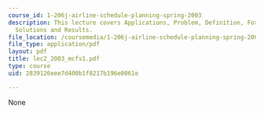 ```yaml
---
course_id: 1-206j-airline-schedule-planning-spring-2003
description: This lecture covers Applications, Problem, Definition, Formulations,
  Solutions and Results.
file_location: /coursemedia/1-206j-airline-schedule-planning-spring-2003/2839126eee7d400b1f8217b196e0061e_lec2_2003_mcfs1.pdf
file_type: application/pdf
layout: pdf
title: lec2_2003_mcfs1.pdf
type: course
uid: 2839126eee7d400b1f8217b196e0061e

---
```

None